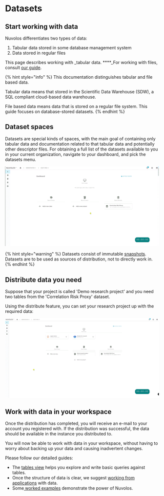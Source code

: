 # Datasets

## Start working with data

Nuvolos differentiates two types of data:

1. Tabular data stored in some database management system
2. Data stored in regular files

This page describes working with _tabular data. ****_For working with files, consult [our guide](../getting-started/work-with-files/).

{% hint style="info" %}
This documentation distinguishes tabular and file based data.

Tabular data means that stored in the Scientific Data Warehouse \(SDW\), a SQL compliant cloud-based data warehouse. 

File based data means data that is stored on a regular file system. This guide focuses on database-stored datasets.
{% endhint %}

## Dataset spaces

Datasets are special kinds of spaces, with the main goal of containing only tabular data and documentation related to that tabular data and potentially other descriptor files. For obtaining a full list of the datasets available to you in your current organization, navigate to your dashboard, and pick the datasets menu.

![Viewing the list of available datasets](../.gitbook/assets/dataset_navigate_ed.gif)

{% hint style="warning" %}
Datasets consist of immutable [snapshots](../our-features/snapshotting.md). Datasets are to be used as sources of distribution, not to directly work in.
{% endhint %}

## Distribute data you need

Suppose that your project is called 'Demo research project' and you need two tables from the 'Correlation Risk Proxy' dataset.

Using the distribute feature, you can set your research project up with the required data:

![Distributing tables to a personal space](../.gitbook/assets/distribute_tables_ed.gif)

## Work with data in your workspace

Once the distribution has completed, you will receive an e-mail to your account you registered with. If the distribution was successful, the data should be available in the instance you distributed to.

You will now be able to work with data in your workspace, without having to worry about backing up your data and causing inadvertent changes.

Please follow our detailed guides:

* The [tables view](the-table-view/) helps you explore and write basic queries against tables.
* Once the structure of data is clear, we suggest [working from applications](access-data-from-applications/) with data.
* Some[ worked examples](work-with-specific-datasets/crsp-and-compustat.md) demonstrate the power of Nuvolos.







